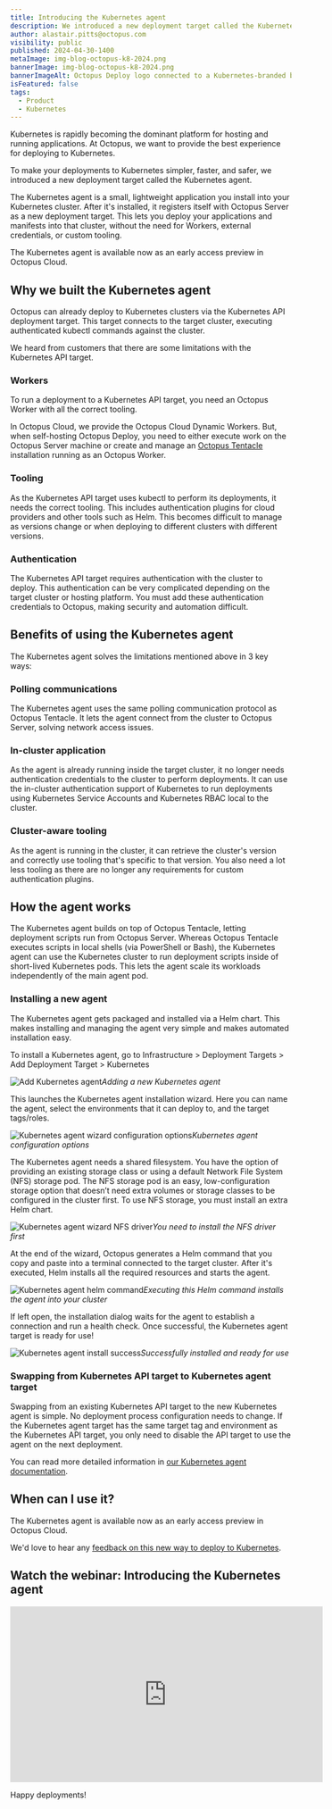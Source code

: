 ```yaml
---
title: Introducing the Kubernetes agent
description: We introduced a new deployment target called the Kubernetes agent to make your deployments to Kubernetes simpler, faster, and safer.
author: alastair.pitts@octopus.com
visibility: public
published: 2024-04-30-1400
metaImage: img-blog-octopus-k8-2024.png
bannerImage: img-blog-octopus-k8-2024.png
bannerImageAlt: Octopus Deploy logo connected to a Kubernetes-branded box with an Octopus logo in it.
isFeatured: false
tags: 
  - Product
  - Kubernetes
---
```


Kubernetes is rapidly becoming the dominant platform for hosting and running applications. At Octopus, we want to provide the best experience for deploying to Kubernetes.

To make your deployments to Kubernetes simpler, faster, and safer, we introduced a new deployment target called the Kubernetes agent.

The Kubernetes agent is a small, lightweight application you install into your Kubernetes cluster. After it's installed, it registers itself with Octopus Server as a new deployment target. This lets you deploy your applications and manifests into that cluster, without the need for Workers, external credentials, or custom tooling.

The Kubernetes agent is available now as an early access preview in Octopus Cloud.

## Why we built the Kubernetes agent

Octopus can already deploy to Kubernetes clusters via the Kubernetes API deployment target. This target connects to the target cluster, executing authenticated kubectl commands against the cluster.

We heard from customers that there are some limitations with the Kubernetes API target. 

### Workers

To run a deployment to a Kubernetes API target, you need an Octopus Worker with all the correct tooling. 

In Octopus Cloud, we provide the Octopus Cloud Dynamic Workers. But, when self-hosting Octopus Deploy, you need to either execute work on the Octopus Server machine or create and manage an [Octopus Tentacle](https://octopus.com/docs/infrastructure/deployment-targets/tentacle) installation running as an Octopus Worker.

### Tooling

As the Kubernetes API target uses kubectl to perform its deployments, it needs the correct tooling. This includes authentication plugins for cloud providers and other tools such as Helm. This becomes difficult to manage as versions change or when deploying to different clusters with different versions.

### Authentication

The Kubernetes API target requires authentication with the cluster to deploy. This authentication can be very complicated depending on the target cluster or hosting platform. You must add these authentication credentials to Octopus, making security and automation difficult.

## Benefits of using the Kubernetes agent

The Kubernetes agent solves the limitations mentioned above in 3 key ways:

### Polling communications

The Kubernetes agent uses the same polling communication protocol as Octopus Tentacle. It lets the agent connect from the cluster to Octopus Server, solving network access issues.

### In-cluster application

As the agent is already running inside the target cluster, it no longer needs authentication credentials to the cluster to perform deployments. It can use the in-cluster authentication support of Kubernetes to run deployments using Kubernetes Service Accounts and Kubernetes RBAC local to the cluster.

### Cluster-aware tooling

As the agent is running in the cluster, it can retrieve the cluster's version and correctly use tooling that's specific to that version. You also need a lot less tooling as there are no longer any requirements for custom authentication plugins.

## How the agent works

The Kubernetes agent builds on top of Octopus Tentacle, letting deployment scripts run from Octopus Server. Whereas Octopus Tentacle executes scripts in local shells (via PowerShell or Bash), the Kubernetes agent can use the Kubernetes cluster to run deployment scripts inside of short-lived Kubernetes pods. This lets the agent scale its workloads independently of the main agent pod.

### Installing a new agent

The Kubernetes agent gets packaged and installed via a Helm chart. This makes installing and managing the agent very simple and makes automated installation easy.

To install a Kubernetes agent, go to Infrastructure > Deployment Targets > Add Deployment Target > Kubernetes

![Add Kubernetes agent](add-kubernetes-agent-card.png "width=500")*Adding a new Kubernetes agent*

This launches the Kubernetes agent installation wizard. Here you can name the agent, select the environments that it can deploy to, and the target tags/roles.

![Kubernetes agent wizard configuration options](kubernetes-agent-wizard-config.png "width=500")*Kubernetes agent configuration options*

The Kubernetes agent needs a shared filesystem. You have the option of providing an existing storage class or using a default Network File System (NFS) storage pod. The NFS storage pod is an easy, low-configuration storage option that doesn’t need extra volumes or storage classes to be configured in the cluster first. To use NFS storage, you must install an extra Helm chart.

![Kubernetes agent wizard NFS driver](kubernetes-agent-wizard-nfs.png "width=500")*You need to install the NFS driver first*

At the end of the wizard, Octopus generates a Helm command that you copy and paste into a terminal connected to the target cluster. After it's executed, Helm installs all the required resources and starts the agent.

![Kubernetes agent helm command](kubernetes-agent-wizard-helm-command.png "width=500")*Executing this Helm command installs the agent into your cluster*

If left open, the installation dialog waits for the agent to establish a connection and run a health check. Once successful, the Kubernetes agent target is ready for use!

![Kubernetes agent install success](kubernetes-agent-wizard-success.png "width=500")*Successfully installed and ready for use*

### Swapping from Kubernetes API target to Kubernetes agent target

Swapping from an existing Kubernetes API target to the new Kubernetes agent is simple. No deployment process configuration needs to change. If the Kubernetes agent target has the same target tag and environment as the Kubernetes API target, you only need to disable the API target to use the agent on the next deployment.

You can read more detailed information in [our Kubernetes agent documentation](https://octopus.com/docs/infrastructure/deployment-targets/kubernetes/kubernetes-agent).

## When can I use it?

The Kubernetes agent is available now as an early access preview in Octopus Cloud.

We'd love to hear any [feedback on this new way to deploy to Kubernetes](https://oc.to/f6Vp3d).

## Watch the webinar: Introducing the Kubernetes agent

<iframe width="560" height="315" src="https://www.youtube.com/embed/JcXTPx_QLh0" title="Introducing the Octopus Kubernetes agent" frameborder="0" allow="accelerometer; autoplay; clipboard-write; encrypted-media; gyroscope; picture-in-picture" allowfullscreen></iframe>

Happy deployments!
